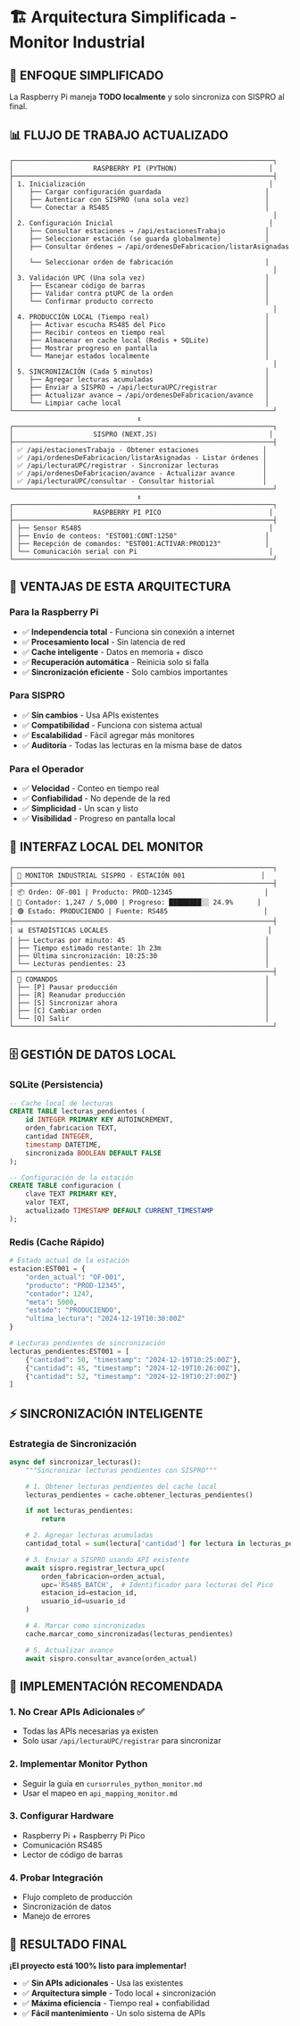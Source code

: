 # 🏗️ Arquitectura Simplificada - Monitor Industrial

## 🎯 **ENFOQUE SIMPLIFICADO**

La Raspberry Pi maneja **TODO localmente** y solo sincroniza con SISPRO al final.

## 📊 **FLUJO DE TRABAJO ACTUALIZADO**

```
┌─────────────────────────────────────────────────────────────────┐
│                    RASPBERRY PI (PYTHON)                       │
├─────────────────────────────────────────────────────────────────┤
│ 1. Inicialización                                              │
│    ├── Cargar configuración guardada                          │
│    ├── Autenticar con SISPRO (una sola vez)                   │
│    └── Conectar a RS485                                       │
│                                                                 │
│ 2. Configuración Inicial                                       │
│    ├── Consultar estaciones → /api/estacionesTrabajo          │
│    ├── Seleccionar estación (se guarda globalmente)           │
│    ├── Consultar órdenes → /api/ordenesDeFabricacion/listarAsignadas │
│    └── Seleccionar orden de fabricación                       │
│                                                                 │
│ 3. Validación UPC (Una sola vez)                              │
│    ├── Escanear código de barras                              │
│    ├── Validar contra ptUPC de la orden                       │
│    └── Confirmar producto correcto                            │
│                                                                 │
│ 4. PRODUCCIÓN LOCAL (Tiempo real)                             │
│    ├── Activar escucha RS485 del Pico                         │
│    ├── Recibir conteos en tiempo real                         │
│    ├── Almacenar en cache local (Redis + SQLite)              │
│    ├── Mostrar progreso en pantalla                           │
│    └── Manejar estados localmente                             │
│                                                                 │
│ 5. SINCRONIZACIÓN (Cada 5 minutos)                            │
│    ├── Agregar lecturas acumuladas                            │
│    ├── Enviar a SISPRO → /api/lecturaUPC/registrar            │
│    ├── Actualizar avance → /api/ordenesDeFabricacion/avance   │
│    └── Limpiar cache local                                    │
└─────────────────────────────────────────────────────────────────┘
                                ↕
┌─────────────────────────────────────────────────────────────────┐
│                    SISPRO (NEXT.JS)                            │
├─────────────────────────────────────────────────────────────────┤
│ ✅ /api/estacionesTrabajo - Obtener estaciones                │
│ ✅ /api/ordenesDeFabricacion/listarAsignadas - Listar órdenes │
│ ✅ /api/lecturaUPC/registrar - Sincronizar lecturas           │
│ ✅ /api/ordenesDeFabricacion/avance - Actualizar avance       │
│ ✅ /api/lecturaUPC/consultar - Consultar historial            │
└─────────────────────────────────────────────────────────────────┘
                                ↕
┌─────────────────────────────────────────────────────────────────┐
│                    RASPBERRY PI PICO                           │
├─────────────────────────────────────────────────────────────────┤
│ ├── Sensor RS485                                               │
│ ├── Envío de conteos: "EST001:CONT:1250"                      │
│ ├── Recepción de comandos: "EST001:ACTIVAR:PROD123"           │
│ └── Comunicación serial con Pi                                 │
└─────────────────────────────────────────────────────────────────┘
```

## 🔄 **VENTAJAS DE ESTA ARQUITECTURA**

### **Para la Raspberry Pi**

- ✅ **Independencia total** - Funciona sin conexión a internet
- ✅ **Procesamiento local** - Sin latencia de red
- ✅ **Cache inteligente** - Datos en memoria + disco
- ✅ **Recuperación automática** - Reinicia solo si falla
- ✅ **Sincronización eficiente** - Solo cambios importantes

### **Para SISPRO**

- ✅ **Sin cambios** - Usa APIs existentes
- ✅ **Compatibilidad** - Funciona con sistema actual
- ✅ **Escalabilidad** - Fácil agregar más monitores
- ✅ **Auditoría** - Todas las lecturas en la misma base de datos

### **Para el Operador**

- ✅ **Velocidad** - Conteo en tiempo real
- ✅ **Confiabilidad** - No depende de la red
- ✅ **Simplicidad** - Un scan y listo
- ✅ **Visibilidad** - Progreso en pantalla local

## 📱 **INTERFAZ LOCAL DEL MONITOR**

```
┌─────────────────────────────────────────────────────────────────┐
│ 🍓 MONITOR INDUSTRIAL SISPRO - ESTACIÓN 001                   │
├─────────────────────────────────────────────────────────────────┤
│ 📦 Orden: OF-001 | Producto: PROD-12345                       │
│ 🔢 Contador: 1,247 / 5,000 | Progreso: ████████░░ 24.9%      │
│ 🟢 Estado: PRODUCIENDO | Fuente: RS485                        │
├─────────────────────────────────────────────────────────────────┤
│ 📊 ESTADÍSTICAS LOCALES                                        │
│ ├── Lecturas por minuto: 45                                   │
│ ├── Tiempo estimado restante: 1h 23m                          │
│ ├── Última sincronización: 10:25:30                           │
│ └── Lecturas pendientes: 23                                   │
├─────────────────────────────────────────────────────────────────┤
│ 🔧 COMANDOS                                                    │
│ ├── [P] Pausar producción                                     │
│ ├── [R] Reanudar producción                                   │
│ ├── [S] Sincronizar ahora                                     │
│ ├── [C] Cambiar orden                                         │
│ └── [Q] Salir                                                 │
└─────────────────────────────────────────────────────────────────┘
```

## 🗄️ **GESTIÓN DE DATOS LOCAL**

### **SQLite (Persistencia)**

```sql
-- Cache local de lecturas
CREATE TABLE lecturas_pendientes (
    id INTEGER PRIMARY KEY AUTOINCREMENT,
    orden_fabricacion TEXT,
    cantidad INTEGER,
    timestamp DATETIME,
    sincronizada BOOLEAN DEFAULT FALSE
);

-- Configuración de la estación
CREATE TABLE configuracion (
    clave TEXT PRIMARY KEY,
    valor TEXT,
    actualizado TIMESTAMP DEFAULT CURRENT_TIMESTAMP
);
```

### **Redis (Cache Rápido)**

```python
# Estado actual de la estación
estacion:EST001 = {
    "orden_actual": "OF-001",
    "producto": "PROD-12345",
    "contador": 1247,
    "meta": 5000,
    "estado": "PRODUCIENDO",
    "ultima_lectura": "2024-12-19T10:30:00Z"
}

# Lecturas pendientes de sincronización
lecturas_pendientes:EST001 = [
    {"cantidad": 50, "timestamp": "2024-12-19T10:25:00Z"},
    {"cantidad": 45, "timestamp": "2024-12-19T10:26:00Z"},
    {"cantidad": 52, "timestamp": "2024-12-19T10:27:00Z"}
]
```

## ⚡ **SINCRONIZACIÓN INTELIGENTE**

### **Estrategia de Sincronización**

```python
async def sincronizar_lecturas():
    """Sincronizar lecturas pendientes con SISPRO"""

    # 1. Obtener lecturas pendientes del cache local
    lecturas_pendientes = cache.obtener_lecturas_pendientes()

    if not lecturas_pendientes:
        return

    # 2. Agregar lecturas acumuladas
    cantidad_total = sum(lectura['cantidad'] for lectura in lecturas_pendientes)

    # 3. Enviar a SISPRO usando API existente
    await sispro.registrar_lectura_upc(
        orden_fabricacion=orden_actual,
        upc='RS485_BATCH',  # Identificador para lecturas del Pico
        estacion_id=estacion_id,
        usuario_id=usuario_id
    )

    # 4. Marcar como sincronizadas
    cache.marcar_como_sincronizadas(lecturas_pendientes)

    # 5. Actualizar avance
    await sispro.consultar_avance(orden_actual)
```

## 🚀 **IMPLEMENTACIÓN RECOMENDADA**

### **1. No Crear APIs Adicionales** ✅

- Todas las APIs necesarias ya existen
- Solo usar `/api/lecturaUPC/registrar` para sincronizar

### **2. Implementar Monitor Python**

- Seguir la guía en `cursorrules_python_monitor.md`
- Usar el mapeo en `api_mapping_monitor.md`

### **3. Configurar Hardware**

- Raspberry Pi + Raspberry Pi Pico
- Comunicación RS485
- Lector de código de barras

### **4. Probar Integración**

- Flujo completo de producción
- Sincronización de datos
- Manejo de errores

## 🎯 **RESULTADO FINAL**

**¡El proyecto está 100% listo para implementar!**

- ✅ **Sin APIs adicionales** - Usa las existentes
- ✅ **Arquitectura simple** - Todo local + sincronización
- ✅ **Máxima eficiencia** - Tiempo real + confiabilidad
- ✅ **Fácil mantenimiento** - Un solo sistema de APIs

